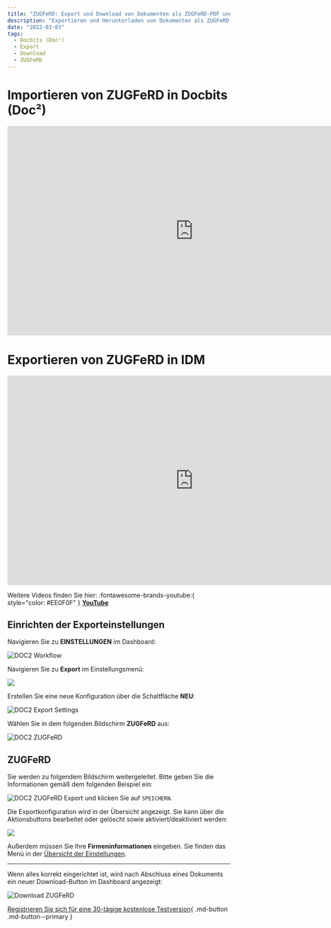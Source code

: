 ```yaml
---
title: "ZUGFeRD: Export und Download von Dokumenten als ZUGFeRD-PDF und Peppol BIS Billing"
description: "Exportieren und Herunterladen von Dokumenten als ZUGFeRD-PDF und Peppol BIS Billing mit Docbits (Doc²). Erfahren Sie, wie Sie ZUGFeRD in Docbits (Doc²) importieren und exportieren können."
date: "2022-03-03"
tags:
  - Docbits (Doc²)
  - Export
  - Download
  - ZUGFeRD
---
```


# Importieren von ZUGFeRD in Docbits (Doc²)

<div class="video-container">
<iframe width="840" height="472.5" src="https://www.youtube-nocookie.com/embed/e9ekKDj0rMU" frameborder="0" allow="accelerometer; autoplay; clipboard-write; encrypted-media; gyroscope; picture-in-picture" allowfullscreen></iframe>
</div>

# Exportieren von ZUGFeRD in IDM

<div class="video-container">
<iframe width="840" height="472.5" src="https://www.youtube-nocookie.com/embed/JUzkgCYdBU4" frameborder="0" allow="accelerometer; autoplay; clipboard-write; encrypted-media; gyroscope; picture-in-picture" allowfullscreen></iframe>
</div>

Weitere Videos finden Sie hier: :fontawesome-brands-youtube:{ style="color: #EE0F0F" } [__YouTube__](https://www.youtube.com/channel/UC19DwHXz5nwU2KBdtNr734g)

## Einrichten der Exporteinstellungen

Navigieren Sie zu **EINSTELLUNGEN** im Dashboard:

![DOC2 Workflow](/_images/docbits/DOC2_Dashboard_Settings.png)

Navigieren Sie zu **Export** im Einstellungsmenü:

![](/_images/docbits/DOC2_Settings_Export.png)

Erstellen Sie eine neue Konfiguration über die Schaltfläche **NEU**:

![DOC2 Export Settings](/_images/docbits/DOC2_ExportSettings_new.png)

Wählen Sie in dem folgenden Bildschirm **ZUGFeRD** aus:

![DOC2 ZUGFeRD](/_images/docbits/DOC2_ExportSettings_SelectIntegration_Zugferd.png)

## **ZUGFeRD**

Sie werden zu folgendem Bildschirm weitergeleitet. Bitte geben Sie die Informationen gemäß dem folgenden Beispiel ein:

![DOC2 ZUGFeRD Export](/_images/docbits/DOC2_ExportSettings_Zugferd.png)
und klicken Sie auf `SPEICHERN`.

Die Exportkonfiguration wird in der Übersicht angezeigt. Sie kann über die Aktionsbuttons bearbeitet oder gelöscht sowie aktiviert/deaktiviert werden:

![](/_images/docbits/DOC2_ExportSettings_Zugferd_ON.png)

Außerdem müssen Sie Ihre **Firmeninformationen** eingeben. Sie finden das Menü in der [Übersicht der Einstellungen](/docbits/company-information/).

* * *

Wenn alles korrekt eingerichtet ist, wird nach Abschluss eines Dokuments ein neuer Download-Button im Dashboard angezeigt:

![Download ZUGFeRD](/_images/docbits/DOC2_Download_ZugferdPDF.png)

[Registrieren Sie sich für eine 30-tägige kostenlose Testversion](https://app.polydocs.io){ .md-button .md-button--primary }